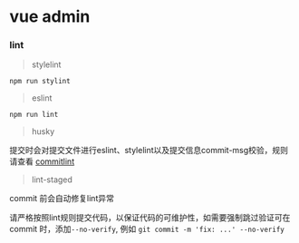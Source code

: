 # vue admin

### lint 


> stylelint

`npm run stylint`


> eslint

`npm run lint`


> husky

提交时会对提交文件进行eslint、stylelint以及提交信息commit-msg校验，规则请查看 [commitlint](https://github.com/conventional-changelog/commitlint)

> lint-staged

commit 前会自动修复lint异常

请严格按照lint规则提交代码，以保证代码的可维护性，如需要强制跳过验证可在 commit 时，添加`--no-verify`, 例如 `git commit -m 'fix: ...' --no-verify`